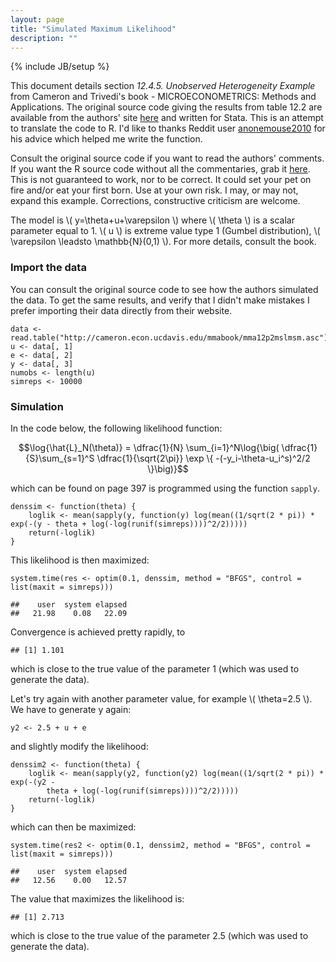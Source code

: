 ```yaml
---
layout: page
title: "Simulated Maximum Likelihood"
description: ""
---
```

{% include JB/setup %}

<head>
<meta http-equiv="Content-Type" content="text/html; charset=utf-8"/>

<!-- MathJax scripts -->
<script type="text/javascript" src="https://c328740.ssl.cf1.rackcdn.com/mathjax/2.0-latest/MathJax.js?config=TeX-AMS-MML_HTMLorMML">
</script>

</head>

<body>

<p>This document details section <em>12.4.5. Unobserved Heterogeneity Example</em> from Cameron and Trivedi's book - MICROECONOMETRICS: Methods and Applications. The original source code giving the results from table 12.2 are available from the authors&#39; site <a href="http://cameron.econ.ucdavis.edu/mmabook/mmaprograms.html">here</a> and written for Stata. This is an attempt to translate the code to R. I'd like to thanks Reddit user <a href="http://www.reddit.com/user/anonemouse2010">anonemouse2010</a> for his advice which helped me write the function.</p>

<p>Consult the original source code if you want to read the authors&#39; comments. If you want the R source code without all the commentaries, grab it <a href='/assets/code/simulated_max_lik.R'>here</a>. This is not guaranteed to work, nor to be correct. It could set your pet on fire and/or eat your first born. Use at your own risk. I may, or may not, expand this example. Corrections, constructive criticism are welcome.</p>

<p>The model is \( y=\theta+u+\varepsilon \) where \( \theta \) is a scalar parameter equal to 1. \( u \) is extreme value type 1 (Gumbel distribution), \( \varepsilon \leadsto \mathbb{N}(0,1) \). For more details, consult the book.</p>

<h3>Import the data</h3>

<p>You can consult the original source code to see how the authors simulated the data. To get the same results, and verify that I didn&#39;t make mistakes I prefer importing their data directly from their website.</p>

<pre><code class="r">data &lt;- read.table(&quot;http://cameron.econ.ucdavis.edu/mmabook/mma12p2mslmsm.asc&quot;)
u &lt;- data[, 1]
e &lt;- data[, 2]
y &lt;- data[, 3]
numobs &lt;- length(u)
simreps &lt;- 10000
</code></pre>

<h3>Simulation</h3>

<p>In the code below, the following likelihood function:

$$\log{\hat{L}_N(\theta)} = \dfrac{1}{N} \sum_{i=1}^N\log{\big( \dfrac{1}{S}\sum_{s=1}^S \dfrac{1}{\sqrt{2\pi}} \exp \{ -(-y_i-\theta-u_i^s)^2/2 \}\big)}$$

which can be found on page 397 is programmed using the function <code>sapply</code>.</p>

<pre><code class="r">denssim &lt;- function(theta) {
    loglik &lt;- mean(sapply(y, function(y) log(mean((1/sqrt(2 * pi)) * exp(-(y - theta + log(-log(runif(simreps))))^2/2)))))
    return(-loglik)
}
</code></pre>

<p>This likelihood is then maximized:</p>

<pre><code class="r">system.time(res &lt;- optim(0.1, denssim, method = &quot;BFGS&quot;, control = list(maxit = simreps)))
</code></pre>

<pre><code>##    user  system elapsed 
##   21.98    0.08   22.09
</code></pre>

<p>Convergence is achieved pretty rapidly, to </p>

<pre><code>## [1] 1.101
</code></pre>

<p>which is close to the true value of the parameter 1 (which was used to generate the data). </p>

<p>Let&#39;s try again with another parameter value, for example \( \theta=2.5 \). We have to generate y again:</p>

<pre><code class="r">y2 &lt;- 2.5 + u + e
</code></pre>

<p>and slightly modify the likelihood:</p>

<pre><code class="r">denssim2 &lt;- function(theta) {
    loglik &lt;- mean(sapply(y2, function(y2) log(mean((1/sqrt(2 * pi)) * exp(-(y2 - 
        theta + log(-log(runif(simreps))))^2/2)))))
    return(-loglik)
}
</code></pre>

<p>which can then be maximized:</p>

<pre><code class="r">system.time(res2 &lt;- optim(0.1, denssim2, method = &quot;BFGS&quot;, control = list(maxit = simreps)))
</code></pre>

<pre><code>##    user  system elapsed 
##   12.56    0.00   12.57
</code></pre>

<p>The value that maximizes the likelihood is: </p>

<pre><code>## [1] 2.713
</code></pre>

<p>which is close to the true value of the parameter 2.5 (which was used to generate the data). </p>

</body>
